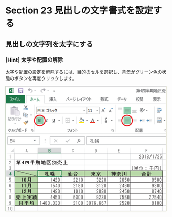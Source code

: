 # Section 23 見出しの文字書式を設定する

## 見出しの文字列を太字にする

### [Hint] 太字や配置の解除

太字や配置の設定を解除するには、目的のセルを選択し、背景がグリーン色の状態のボタンを再度クリックします。

![hint](005.png)
